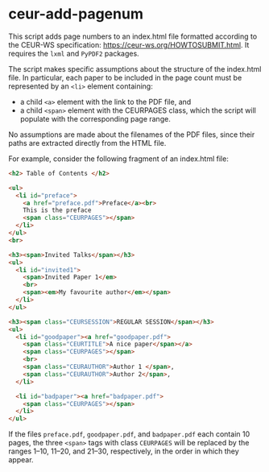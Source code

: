 # ceur-add-pagenum
This script adds page numbers to an index.html file formatted according to the
CEUR-WS specification: https://ceur-ws.org/HOWTOSUBMIT.html. It requires the `lxml` and `PyPDF2` packages.

The script makes specific assumptions about the structure of the index.html file.
In particular, each paper to be included in the page count must be represented by an `<li>` element containing:
  * a child `<a>` element with the link to the PDF file, and
  * a child `<span>` element with the CEURPAGES class, which the script will populate with the corresponding page range.

No assumptions are made about the filenames of the PDF files, since their paths are extracted directly from the HTML file.

For example, consider the following fragment of an index.html file:

```html
<h2> Table of Contents </h2>

<ul>
  <li id="preface">
    <a href="preface.pdf">Preface</a><br>
    This is the preface
    <span class="CEURPAGES"></span>
  </li>
</ul>
<br>

<h3><span>Invited Talks</span></h3>
<ul>
  <li id="invited1">
    <span>Invited Paper 1</em>
    <br>
    <span><em>My favourite author</em></span>
  </li>
</ul>

<h3><span class="CEURSESSION">REGULAR SESSION</span></h3>
<ul>
  <li id="goodpaper"><a href="goodpaper.pdf">
    <span class="CEURTITLE">A nice paper</span></a>
    <span class="CEURPAGES"></span>
    <br>
    <span class="CEURAUTHOR">Author 1 </span>,
    <span class="CEURAUTHOR">Author 2</span>,        
  </li>

  <li id="badpaper"><a href="badpaper.pdf">        
    <span class="CEURPAGES"></span>
  </li>
</ul>
```

If the files `preface.pdf`, `goodpaper.pdf`, and `badpaper.pdf` each contain 10 pages, the three `<span>` tags with class `CEURPAGES` will be replaced by the ranges 1–10, 11–20, and 21–30, respectively, in the order in which they appear.
